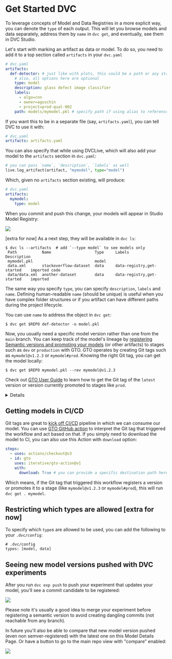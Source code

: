 # Get Started DVC

To leverage concepts of Model and Data Registries in a more explicit way, you
can denote the `type` of each output. This will let you browse models and data
separately, address them by `name` in `dvc get`, and eventually, see them in DVC
Studio.

Let's start with marking an artifact as data or model. To do so, you need to add
it to a top section called `artifacts` in your `dvc.yaml`

```yaml
# dvc.yaml
artifacts:
  def-detector: # just like with plots, this could be a path or any string ID
    # also, all options here are optional
    type: model
    description: glass defect image classifier
    labels:
      - algo=cnn
      - owner=aguschin
      - project=prod-qual-002
    path: models/mymodel.pkl # specify path if using alias to reference the artifact
```

If you want this to be in a separate file (say, `artifacts.yaml`), you can tell
DVC to use it with:

```yaml
# dvc.yaml
artifacts: artifacts.yaml
```

You can also specify that while using DVCLive, which will also add your model to
the `artifacts` section in `dvc.yaml`:

```py
# you can pass `name`, `description`, `labels` as well
live.log_artifact(artifact, "mymodel", type="model")
```

Which, given no `artifacts` section existing, will produce:

```yaml
# dvc.yaml
artifacts:
  mymodel:
    type: model
```

When you commit and push this change, your models will appear in Studio Model
Registry:

![](https://user-images.githubusercontent.com/6797716/223443152-84f57b79-3395-4965-97f9-edc81896a1dc.png)

[extra for now] As a next step, they will be available in `dvc ls`:

```dvc
$ dvc ls --artifacts  # add `--type model` to see models only
 Path           Name                   Type     Labels                       Description
 mymodel.pkl                           model
 data.xml       stackoverflow-dataset  data     data-registry,get-started    imported code
 data/data.xml  another-dataset        data     data-registry,get-started    imported
```

The same way you specify `type`, you can specify `description`, `labels` and
`name`. Defining human-readable `name` (should be unique) is useful when you
have complex folder structures or if you artifact can have different paths
during the project lifecycle.

You can use `name` to address the object in `dvc get`:

```dvc
$ dvc get $REPO def-detector -o model.pkl
```

Now, you usually need a specific model version rather than one from the `main`
branch. You can keep track of the model's lineage by
[registering Semantic versions and promoting your models](/doc/gto/get-started)
(or other artifacts) to stages such as `dev` or `production` with GTO. GTO
operates by creating Git tags such as `mymodel@v1.2.3` or `mymodel#prod`.
Knowing the right Git tag, you can get the model locally:

```dvc
$ dvc get $REPO mymodel.pkl --rev mymodel@v1.2.3
```

Check out
[GTO User Guide](/doc/gto/user-guide/#getting-artifacts-in-systems-downstream)
to learn how to get the Git tag of the `latest` version or version currently
promoted to stages like `prod`.

<details>

### Getting `latest` or what's in `prod` directly with DVC [extra for now]

(This can be implemented, but for now we decided not to - let's wait and see)

You can also use shortcuts in `dvc get`:

```dvc
$ dvc get $REPO def-detector@latest  # download the latest version
$ dvc get $REPO def-detector#prod    # download what's in prod
```

</details>

## Getting models in CI/CD

Git tags are great to [kick off CI/CD](/doc/gto/user-guide/#acting-in-cicd)
pipeline in which we can consume our model. You can use
[GTO GitHub action](https://github.com/iterative/gto-action) to interpret the
Git tag that triggered the workflow and act based on that. If you simply need to
download the model to CI, you can also use this Action with `download` option:

```yaml
steps:
  - uses: actions/checkout@v3
  - id: gto
    uses: iterative/gto-action@v1
    with:
      download: True # you can provide a specific destination path here instead of `True`
```

Which means, if the Git tag that triggered this workflow registers a version or
promotes it to a stage (like `mymodel@v1.2.3` or `mymodel#prod`), this will run
`dvc get . mymodel`.

## Restricting which types are allowed [extra for now]

To specify which `type`s are allowed to be used, you can add the following to
your `.dvc/config`:

```
# .dvc/config
types: [model, data]
```

## Seeing new model versions pushed with DVC experiments

After you run `dvc exp push` to push your experiment that updates your model,
you'll see a commit candidate to be registered:

![](https://user-images.githubusercontent.com/6797716/223444959-d8ddd1a0-5582-405f-9ab0-807e1a0c9489.png)

Please note it's usually a good idea to merge your experiment before registering
a semantic version to avoid creating dangling commits (not reachable from any
branch).

In future you'll also be able to compare that new model version pushed (even non
semver-registered) with the latest one on this Model Details Page. Or have a
button to go to the main repo view with "compare" enabled:

![](https://user-images.githubusercontent.com/6797716/223445799-7ae65e58-6a9e-42a8-890a-f04839349873.png)
